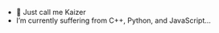- 👋 Just call me Kaizer
-  I’m currently suffering from C++, Python, and JavaScript...


<!---
KaizerTw/KaizerTw is a ✨ special ✨ repository because its `README.md` (this file) appears on your GitHub profile.
You can click the Preview link to take a look at your changes.
--->
